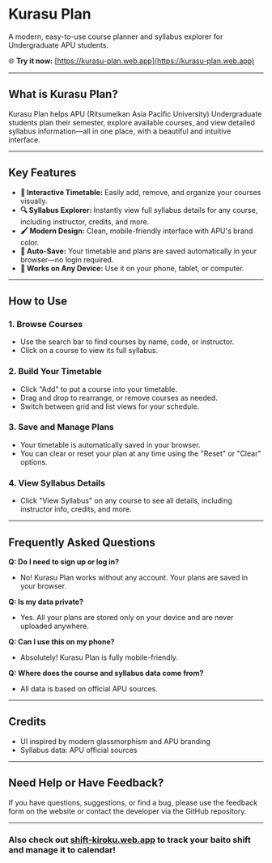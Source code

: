 # Kurasu Plan
A modern, easy-to-use course planner and syllabus explorer for Undergraduate APU students.

🌐 **Try it now:** [https://kurasu-plan.web.app](https://kurasu-plan.web.app)

---

## What is Kurasu Plan?
Kurasu Plan helps APU (Ritsumeikan Asia Pacific University) Undergraduate students plan their semester, explore available courses, and view detailed syllabus information—all in one place, with a beautiful and intuitive interface.

---

## Key Features
- **📅 Interactive Timetable:** Easily add, remove, and organize your courses visually.
- **🔍 Syllabus Explorer:** Instantly view full syllabus details for any course, including instructor, credits, and more.
- **🖌️ Modern Design:** Clean, mobile-friendly interface with APU's brand color.
- **💾 Auto-Save:** Your timetable and plans are saved automatically in your browser—no login required.
- **📱 Works on Any Device:** Use it on your phone, tablet, or computer.

---

## How to Use

### 1. **Browse Courses**
- Use the search bar to find courses by name, code, or instructor.
- Click on a course to view its full syllabus.

### 2. **Build Your Timetable**
- Click "Add" to put a course into your timetable.
- Drag and drop to rearrange, or remove courses as needed.
- Switch between grid and list views for your schedule.

### 3. **Save and Manage Plans**
- Your timetable is automatically saved in your browser.
- You can clear or reset your plan at any time using the "Reset" or "Clear" options.

### 4. **View Syllabus Details**
- Click "View Syllabus" on any course to see all details, including instructor info, credits, and more.

---

## Frequently Asked Questions

**Q: Do I need to sign up or log in?**
- No! Kurasu Plan works without any account. Your plans are saved in your browser.

**Q: Is my data private?**
- Yes. All your plans are stored only on your device and are never uploaded anywhere.

**Q: Can I use this on my phone?**
- Absolutely! Kurasu Plan is fully mobile-friendly.

**Q: Where does the course and syllabus data come from?**
- All data is based on official APU sources.



---

## Credits

- UI inspired by modern glassmorphism and APU branding
- Syllabus data: APU official sources

---

## Need Help or Have Feedback?
If you have questions, suggestions, or find a bug, please use the feedback form on the website or contact the developer via the GitHub repository.

---

### Also check out [shift-kiroku.web.app](https://shift-kiroku.web.app) to track your baito shift and manage it to calendar!

